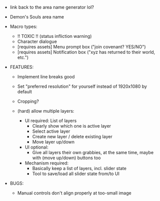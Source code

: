 

* link back to the area name generator lol?

* Demon's Souls area name

* Macro types:
    * !! TOXIC !! (status infliction warning)
    * Character dialogue 
    * [requires assets] Menu prompt box ("join covenant? YES/NO")
    * [requires assets] Notification box ("xyz has returned to their world, etc.")

* FEATURES:
    * Implement line breaks good

    * Set "preferred resolution" for yourself instead of 1920x1080 by default
    * Cropping?

    * (hard) allow multiple layers:
        * UI required: List of layers
            * Clearly show which one is active layer
            * Select active layer
            * Create new layer / delete existing layer
            * Move layer up/down
        * UI optional:
            * Give all layers their own grabbies, at the same time, maybe with (move up/down) buttons too
        * Mechanism required:
            * Basically keep a list of layers, incl. slider state
            * Tool to save/load all slider state from/to UI

* BUGS:
    * Manual controls don't align properly at too-small image